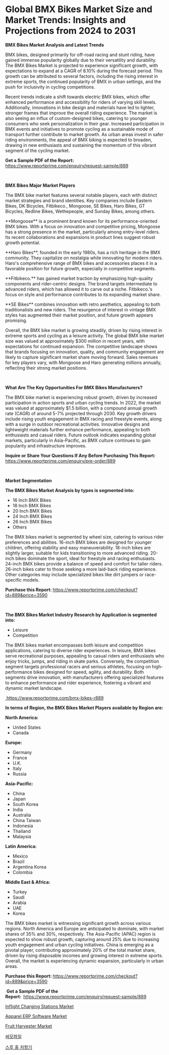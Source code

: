 <p><h1>Global BMX Bikes Market Size and Market Trends: Insights and Projections from 2024 to 2031</h1></p><p><strong>BMX Bikes Market Analysis and Latest Trends</strong></p>
<p><p>BMX bikes, designed primarily for off-road racing and stunt riding, have gained immense popularity globally due to their versatility and durability. The BMX Bikes Market is projected to experience significant growth, with expectations to expand at a CAGR of 8.10% during the forecast period. This growth can be attributed to several factors, including the rising interest in extreme sports, the continued popularity of BMX in urban settings, and the push for inclusivity in cycling competitions.</p><p>Recent trends indicate a shift towards electric BMX bikes, which offer enhanced performance and accessibility for riders of varying skill levels. Additionally, innovations in bike design and materials have led to lighter, stronger frames that improve the overall riding experience. The market is also seeing an influx of custom-designed bikes, catering to younger consumers who seek personalization in their gear. Increased participation in BMX events and initiatives to promote cycling as a sustainable mode of transport further contribute to market growth. As urban areas invest in safer riding environments, the appeal of BMX biking is expected to broaden, drawing in new enthusiasts and sustaining the momentum of this vibrant segment of the cycling market.</p></p>
<p><strong>Get a Sample PDF of the Report:&nbsp;</strong> <a href="https://www.reportprime.com/enquiry/request-sample/889">https://www.reportprime.com/enquiry/request-sample/889</a></p>
<p>&nbsp;</p>
<p><strong>BMX Bikes Major Market Players</strong></p>
<p><p>The BMX bike market features several notable players, each with distinct market strategies and brand identities. Key companies include Eastern Bikes, DK Bicycles, Fitbikeco., Mongoose, SE Bikes, Haro Bikes, GT Bicycles, Redline Bikes, Wethepeople, and Sunday Bikes, among others.</p><p>**Mongoose** is a prominent brand known for its performance-oriented BMX bikes. With a focus on innovation and competitive pricing, Mongoose has a strong presence in the market, particularly among entry-level riders. Its recent collaborations and expansions in product lines suggest robust growth potential.</p><p>**Haro Bikes**, founded in the early 1980s, has a rich heritage in the BMX community. They capitalize on nostalgia while innovating for modern riders. Haro's comprehensive range of BMX bikes and accessories places it in a favorable position for future growth, especially in competitive segments.</p><p>**Fitbikeco.** has gained market traction by emphasizing high-quality components and rider-centric designs. The brand targets intermediate to advanced riders, which has allowed it to carve out a niche. Fitbikeco.'s focus on style and performance contributes to its expanding market share.</p><p>**SE Bikes** combines innovation with retro aesthetics, appealing to both traditionalists and new riders. The resurgence of interest in vintage BMX styles has augmented their market position, and future growth appears promising.</p><p>Overall, the BMX bike market is growing steadily, driven by rising interest in extreme sports and cycling as a leisure activity. The global BMX bike market size was valued at approximately $300 million in recent years, with expectations for continued expansion. The competitive landscape shows that brands focusing on innovation, quality, and community engagement are likely to capture significant market share moving forward. Sales revenues for key players vary, with Mongoose and Haro generating millions annually, reflecting their strong market positions.</p></p>
<p>&nbsp;</p>
<p><strong>What Are The Key Opportunities For BMX Bikes Manufacturers?</strong></p>
<p><p>The BMX bike market is experiencing robust growth, driven by increased participation in action sports and urban cycling trends. In 2022, the market was valued at approximately $1.5 billion, with a compound annual growth rate (CAGR) of around 5-7% projected through 2030. Key growth drivers include rising youth engagement in BMX racing and freestyle events, along with a surge in outdoor recreational activities. Innovative designs and lightweight materials further enhance performance, appealing to both enthusiasts and casual riders. Future outlook indicates expanding global markets, particularly in Asia-Pacific, as BMX culture continues to gain popularity and infrastructure improves.</p></p>
<p><strong>Inquire or Share Your Questions If Any Before Purchasing This Report:</strong> <a href="https://www.reportprime.com/enquiry/pre-order/889">https://www.reportprime.com/enquiry/pre-order/889</a></p>
<p>&nbsp;</p>
<p><strong>Market Segmentation</strong></p>
<p><strong>The BMX Bikes Market Analysis by types is segmented into:</strong></p>
<p><ul><li>16 Inch BMX Bikes</li><li>18 Inch BMX Bikes</li><li>20 Inch BMX Bikes</li><li>24 Inch BMX Bikes</li><li>26 Inch BMX Bikes</li><li>Others</li></ul></p>
<p><p>The BMX bikes market is segmented by wheel size, catering to various rider preferences and abilities. 16-inch BMX bikes are designed for younger children, offering stability and easy maneuverability. 18-inch bikes are slightly larger, suitable for kids transitioning to more advanced riding. 20-inch bikes dominate the sport, ideal for freestyle and racing enthusiasts. 24-inch BMX bikes provide a balance of speed and comfort for taller riders. 26-inch bikes cater to those seeking a more laid-back riding experience. Other categories may include specialized bikes like dirt jumpers or race-specific models.</p></p>
<p><strong>Purchase this Report:&nbsp;</strong><a href="https://www.reportprime.com/checkout?id=889&price=3590">https://www.reportprime.com/checkout?id=889&price=3590</a></p>
<p>&nbsp;</p>
<p><strong>The BMX Bikes Market Industry Research by Application is segmented into:</strong></p>
<p><ul><li>Leisure</li><li>Competition</li></ul></p>
<p><p>The BMX bikes market encompasses both leisure and competition applications, catering to diverse rider experiences. In leisure, BMX bikes serve recreational purposes, appealing to casual riders and enthusiasts who enjoy tricks, jumps, and riding in skate parks. Conversely, the competition segment targets professional racers and serious athletes, focusing on high-performance bikes designed for speed, agility, and durability. Both segments drive innovation, with manufacturers offering specialized features to enhance performance and rider experience, fostering a vibrant and dynamic market landscape.</p></p>
<p><a href="https://www.reportprime.com/bmx-bikes-r889">&nbsp;https://www.reportprime.com/bmx-bikes-r889</a></p>
<p><strong>In terms of Region, the BMX Bikes Market Players available by Region are:</strong></p>
<p>
    <p> <strong> North America: </strong>
        <ul>
            <li>United States</li>
            <li>Canada</li>
        </ul>
        </p> 
    <p> <strong> Europe: </strong>
        <ul>
            <li>Germany</li>
            <li>France</li>
            <li>U.K.</li>
            <li>Italy</li>
            <li>Russia</li>
        </ul>
        </p> 
    <p> <strong> Asia-Pacific: </strong>
        <ul>
            <li>China</li>
            <li>Japan</li>
            <li>South Korea</li>
            <li>India</li>
            <li>Australia</li>
            <li>China Taiwan</li>
            <li>Indonesia</li>
            <li>Thailand</li>
            <li>Malaysia</li>
        </ul>
        </p> 
    <p> <strong> Latin America: </strong>
        <ul>
            <li>Mexico</li>
            <li>Brazil</li>
            <li>Argentina Korea</li>
            <li>Colombia</li>
        </ul>
        </p> 
    <p> <strong> Middle East & Africa: </strong>
        <ul>
            <li>Turkey</li>
            <li>Saudi</li>
            <li>Arabia</li>
            <li>UAE</li>
            <li>Korea</li>
        </ul>
    </p>
    </p>
<p><p>The BMX bikes market is witnessing significant growth across various regions. North America and Europe are anticipated to dominate, with market shares of 35% and 30%, respectively. The Asia-Pacific (APAC) region is expected to show robust growth, capturing around 25% due to increasing youth engagement and urban cycling initiatives. China is emerging as a pivotal player, contributing approximately 20% of the total market share, driven by rising disposable incomes and growing interest in extreme sports. Overall, the market is experiencing dynamic expansion, particularly in urban areas.</p></p>
<p><strong>Purchase this Report: </strong><a href="https://www.reportprime.com/checkout?id=889&price=3590">https://www.reportprime.com/checkout?id=889&price=3590</a></p>
<p>&nbsp;<strong>Get a Sample PDF of the Report:&nbsp;&nbsp;</strong><a href="https://www.reportprime.com/enquiry/request-sample/889">https://www.reportprime.com/enquiry/request-sample/889</a></p>
<p><strong></strong></p>
<p><p><a href="https://issuu.com/reportprime-2/docs/inflight-charging-stations-market-s_ddff1e43ee2b45">Inflight Charging Stations Market</a></p><p><a href="https://medium.com/@shjdk3536/global-apparel-erp-software-market-is-projected-to-grow-at-a-cagr-of-9-9-aa0a757a3b4b">Apparel ERP Software Market</a></p><p><a href="https://www.linkedin.com/pulse/fruit-harvester-market-indicators-size-regional-breakdown-yznmf?trackingId=Oi%2FxEXf1RrqIUGdTNCCTtQ%3D%3D">Fruit Harvester Market</a></p><p><a href="https://medium.com/@ejuynpri79/%EC%84%9C%EB%AA%A8%ED%8C%8C%EC%9D%BC-%EC%8B%9C%EC%9E%A5-%EB%8F%99%ED%96%A5-%EC%84%9C%EB%AA%A8%ED%8C%8C%EC%9D%BC-%EC%8B%9C%EC%9E%A5-%ED%86%B5%EC%B0%B0%EB%A0%A5-%EB%B0%8F-%EC%98%88%EC%B8%A1-%EB%B6%84%EC%84%9D%EC%97%90-%EC%B4%88%EC%A0%90-2024-2031-d0d858b49203">써모파일</a></p><p><a href="https://medium.com/@ejuynpri79/2024%EB%85%84%EB%B6%80%ED%84%B0-2031%EB%85%84%EA%B9%8C%EC%A7%80%EC%9D%98-%EA%B4%80%ED%86%B5-%ED%99%80-%EC%A0%80%ED%95%AD%EA%B8%B0-%EC%8B%9C%EC%9E%A5%EC%97%90-%EB%8C%80%ED%95%9C-%EC%8B%A0%ED%9D%A5-%EC%8B%9C%EC%9E%A5-%EB%8F%99%ED%96%A5-%EB%B0%8F-%EC%A7%80%EC%97%AD-%EB%B6%84%EC%84%9D-%EC%98%88%EC%B8%A1-d45702110b0e">스루 홀 저항기</a></p></p>